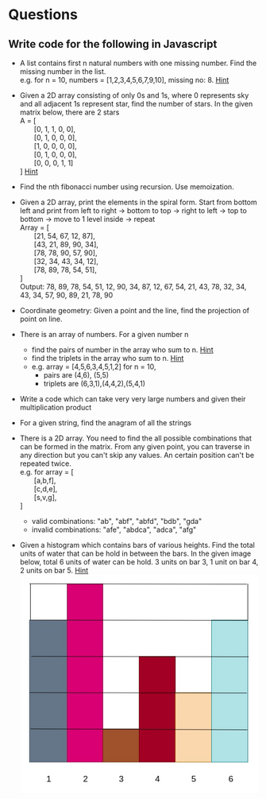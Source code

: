 # Questions

## Write code for the following in Javascript

- A list contains first n natural numbers with one missing number. Find the missing number in the list.    
  e.g. for n = 10, numbers = [1,2,3,4,5,6,7,9,10], missing no: 8. [Hint](https://www.geeksforgeeks.org/find-the-missing-number/)
  
- Given a 2D array consisting of only 0s and 1s, where 0 represents sky and all adjacent 1s represent star, find the number of stars. In the given matrix below, there are 2 stars    
  A = [    
    [0, 1, 1, 0, 0],    
    [0, 1, 0, 0, 0],    
    [1, 0, 0, 0, 0],    
    [0, 1, 0, 0, 0],    
    [0, 0, 0, 1, 1]    
  ] [Hint](https://www.geeksforgeeks.org/find-number-of-islands/)
- Find the nth fibonacci number using recursion. Use memoization.
- Given a 2D array, print the elements in the spiral form. Start from bottom left and print from left to right -> bottom to top -> right to left -> top to bottom -> move to 1 level inside -> repeat     
  Array = [    
      [21, 54, 67, 12, 87],    
      [43, 21, 89, 90, 34],    
      [78, 78, 90, 57, 90],    
      [32, 34, 43, 34, 12],    
      [78, 89, 78, 54, 51],    
  ]    
  Output: 78, 89, 78, 54, 51, 12, 90, 34, 87, 12, 67, 54, 21, 43, 78, 32, 34, 43, 34, 57, 90, 89, 21, 78, 90
- Coordinate geometry: Given a point and the line, find the projection of point on line.
- There is an array of numbers. For a given number n
  - find the pairs of number in the array who sum to n. [Hint](https://www.geeksforgeeks.org/count-pairs-with-given-sum/)    
  - find the triplets in the array who sum to n. [Hint](https://www.geeksforgeeks.org/find-a-triplet-that-sum-to-a-given-value/)    
  - e.g. array = [4,5,6,3,4,5,1,2]
    for n = 10,    
    - pairs are (4,6), (5,5)    
    - triplets are (6,3,1),(4,4,2),(5,4,1)     
- Write a code which can take very very large numbers and given their multiplication product
- For a given string, find the anagram of all the strings  
- There is a 2D array. You need to find the all possible combinations that can be formed in the matrix. From any given point, you can traverse in any direction but you can't skip any values. An certain position can't be repeated twice.     
  e.g. for array = [    
    [a,b,f],    
    [c,d,e],    
    [s,v,g],    
  ]    
  - valid combinations: "ab", "abf", "abfd", "bdb", "gda"    
  - invalid combinations: "afe", "abdca", "adca", "afg"
- Given a histogram which contains bars of various heights. Find the total units of water that can be hold in between the bars. In the given image below, total 6 units of water can be hold. 3 units on bar 3, 1 unit on bar 4, 2 units on bar 5. [Hint](https://www.geeksforgeeks.org/trapping-rain-water/)    
![](./assets/histogram.jpg)